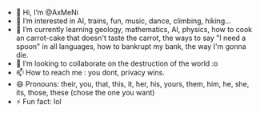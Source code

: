 - 👋 Hi, I’m @AxMeNi
- 👀 I’m interested in AI, trains, fun, music, dance, climbing, hiking... 
- 🌱 I’m currently learning geology, mathematics, AI, physics, how to cook an carrot-cake that doesn't taste the carrot, the ways to say "I need a spoon" in all languages, how to bankrupt my bank, the way I'm gonna die.
- 💞️ I’m looking to collaborate on the destruction of the world :o
- 📫 How to reach me : you dont, privacy wins.
- 😄 Pronouns: their, you, that, this, it, her, his, yours, them, him, he, she, its, those, these (chose the one you want)
- ⚡ Fun fact: lol

<!---
AxMeNi/AxMeNi is a ✨ special ✨ repository because its `README.md` (this file) appears on your GitHub profile.
You can click the Preview link to take a look at your changes.
--->
